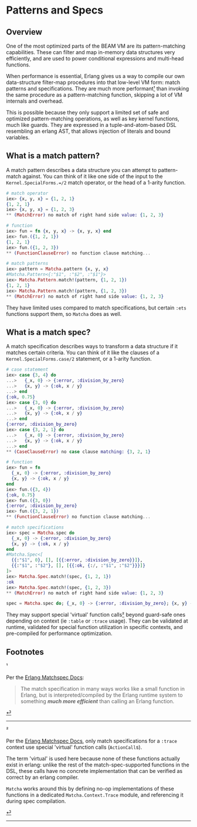 # Patterns and Specs

## Overview

One of the most optimized parts of the BEAM VM are its pattern-matching capabilities. These can filter and map in-memory data structures very efficiently, and are used to power conditional expressions and multi-head functions.

When performance is essential, Erlang gives us a way to compile our own data-structure filter-map procedures into that low-level VM form: match patterns and specifications. They are much more performant[¹](#footnote-1) than invoking the same procedure as a pattern-matching function, skipping a lot of VM internals and overhead.

This is possible because they only support a limited set of safe and optimized pattern-matching operations, as well as key kernel functions, much like guards. They are expressed in a tuple-and-atom-based DSL resembling an erlang AST, that allows injection of literals and bound variables.

## What is a match pattern?

A match pattern describes a data structure you can attempt to pattern-match against. You can think of it like one side of the input to the `Kernel.SpecialForms.=/2` match operator, or the head of a 1-arity function.

```ex
# match operator
iex> {x, y, x} = {1, 2, 1}
{1, 2, 1}
iex> {x, y, x} = {1, 2, 3}
** (MatchError) no match of right hand side value: {1, 2, 3}

# function
iex> fun = fn {x, y, x} -> {x, y, x} end
iex> fun.({1, 2, 1})
{1, 2, 1}
iex> fun.({1, 2, 3})
** (FunctionClauseError) no function clause matching...

# match patterns
iex> pattern = Matcha.pattern {x, y, x}
#Matcha.Pattern<{:"$1", :"$2", :"$1"}>
iex> Matcha.Pattern.match!(pattern, {1, 2, 1})
{1, 2, 1}
iex> Matcha.Pattern.match!(pattern, {1, 2, 3})
** (MatchError) no match of right hand side value: {1, 2, 3}
```

They have limited uses compared to match specifications, but certain `:ets` functions support them, so `Matcha` does as well.

## What is a match spec?

A match specification describes ways to transform a data structure if it matches certain criteria. You can think of it like the clauses of a `Kernel.SpecialForms.case/2` statement, or a 1-arity function.

```ex
# case statement
iex> case {3, 4} do
...>   {_x, 0} -> {:error, :division_by_zero}
...>   {x, y} -> {:ok, x / y}
...> end
{:ok, 0.75}
iex> case {3, 0} do
...>   {_x, 0} -> {:error, :division_by_zero}
...>   {x, y} -> {:ok, x / y}
...> end
{:error, :division_by_zero}
iex> case {3, 2, 1} do
...>   {_x, 0} -> {:error, :division_by_zero}
...>   {x, y} -> {:ok, x / y}
...> end
** (CaseClauseError) no case clause matching: {3, 2, 1}

# function
iex> fun = fn
  {_x, 0} -> {:error, :division_by_zero}
  {x, y} -> {:ok, x / y}
end
iex> fun.({3, 4})
{:ok, 0.75}
iex> fun.({3, 0})
{:error, :division_by_zero}
iex> fun.({3, 2, 1})
** (FunctionClauseError) no function clause matching...

# match specifications
iex> spec = Matcha.spec do
  {_x, 0} -> {:error, :division_by_zero}
  {x, y} -> {:ok, x / y}
end
#Matcha.Spec<[
  {{:"$1", 0}, [], [{{:error, :division_by_zero}}]},
  {{:"$1", :"$2"}, [], [{{:ok, {:/, :"$1", :"$2"}}}]}
]>
iex> Matcha.Spec.match!(spec, {1, 2, 1})
:ok
iex> Matcha.Spec.match!(spec, {1, 2, 3})
** (MatchError) no match of right hand side value: {1, 2, 3}

spec = Matcha.spec do; {_x, 0} -> {:error, :division_by_zero}; {x, y} -> {:ok, x / y}; end
```

They may support special 'virtual' function calls[²](#footnote-2) beyond guard-safe ones depending on context (ie `:table` or `:trace` usage). They can be validated at runtime, validated for special function utilization in specific contexts, and pre-compiled for performance optimization.

## Footnotes

<span id="footnote-1">¹</span>

Per the [Erlang Matchspec Docs][erlang-matchspec-docs-efficiency]:

> The match specification in many ways works like a small function in Erlang, but is interpreted/compiled by the Erlang runtime system to something **_much more efficient_** than calling an Erlang function.

[⏎](#content)

---

<span id="footnote-2">²</span>

Per the [Erlang Matchspec Docs][erlang-matchspec-docs-virtual], only match specifications for a `:trace` context use special 'virtual' function calls (`ActionCall`s).

The term 'virtual' is used here because none of these functions actually exist in erlang: unlike the rest of the match-spec-supported functions in the DSL, these calls have no concrete implementation that can be verified as correct by an erlang compiler.

`Matcha` works around this by defining no-op implementations of these functions in a dedicated `Matcha.Context.Trace` module, and referencing it during spec compilation.

[⏎](#content)

---

<!-- Links -->

[erlang-matchspec-docs-efficiency]: https://erlang.org/doc/apps/erts/match_spec.html#:~:text=works%20like%20a%20small%20function,something%20much%20more%20efficient
[erlang-matchspec-docs-virtual]: https://erlang.org/doc/apps/erts/match_spec.html#:~:text=ActionCall,silent
